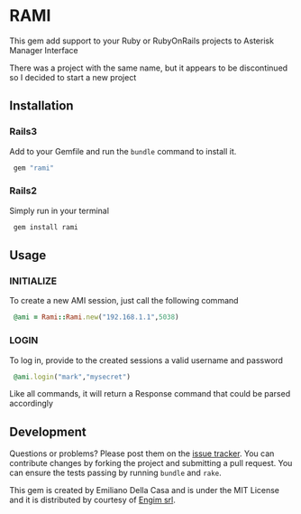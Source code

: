 # RAMI

This gem add support to your Ruby or RubyOnRails projects to Asterisk Manager Interface

There was a project with the same name, but it appears to be discontinued so I decided to start a new project

## Installation

### Rails3

Add to your Gemfile and run the `bundle` command to install it.

```ruby
 gem "rami"
```

### Rails2

Simply run in your terminal

```ruby
 gem install rami
```

## Usage

### INITIALIZE

To create a new AMI session, just call the following command

```ruby
 @ami = Rami::Rami.new("192.168.1.1",5038)
```

### LOGIN

To log in, provide to the created sessions a valid username and password 

```ruby
 @ami.login("mark","mysecret")
```

Like all commands, it will return a Response command that could be parsed accordingly

## Development

Questions or problems? Please post them on the [issue tracker](https://github.com/emilianodellacasa/rami/issues). You can contribute changes by forking the project and submitting a pull request. You can ensure the tests passing by running `bundle` and `rake`.

This gem is created by Emiliano Della Casa and is under the MIT License and it is distributed by courtesy of [Engim srl](http://www.engim.eu/en).

